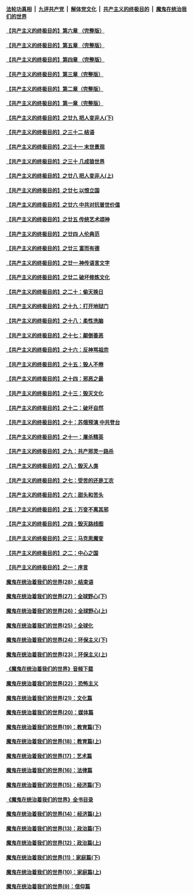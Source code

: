

####  [法轮功真相](../../../../basic/blob/master/README.md?t=06272002) &nbsp;|&nbsp; [九评共产党](../../../../9ping.md/blob/master/README.md?t=06272002) &nbsp;|&nbsp; [解体党文化](../../../../jtdwh.md/blob/master/README.md?t=06272002)  &nbsp;|&nbsp; [共产主义的终极目的](../../../../gczydzjmd.md/blob/master/README.md?t=06272002) &nbsp;|&nbsp; [魔鬼在统治我们的世界](../../../../mgztzwmdsj.md/blob/master/README.md?t=06272002) 

#### [【共产主义的终极目的】第六章 （完整版）](../pages/nsc422/n11428913.md?t=06272002) 

#### [【共产主义的终极目的】第五章 （完整版）](../pages/nsc422/n11428912.md?t=06272002) 

#### [【共产主义的终极目的】第四章 （完整版）](../pages/nsc422/n11428907.md?t=06272002) 

#### [【共产主义的终极目的】第三章（完整版）](../pages/nsc422/n11428848.md?t=06272002) 

#### [【共产主义的终极目的】第二章（完整版）](../pages/nsc422/n11428831.md?t=06272002) 

#### [【共产主义的终极目的】第一章（完整版）](../pages/nsc422/n11417651.md?t=06272002) 

#### [【共产主义的终极目的】之廿九 把人变非人(下)](../pages/nsc422/n11344140.md?t=06272002) 

#### [【共产主义的终极目的】之三十二 结语](../pages/nsc422/n11360535.md?t=06272002) 

#### [【共产主义的终极目的】之三十一 末世景观](../pages/nsc422/n11351129.md?t=06272002) 

#### [【共产主义的终极目的】之三十 几成狼世界](../pages/nsc422/n11348280.md?t=06272002) 

#### [【共产主义的终极目的】之廿八 把人变非人(上)](../pages/nsc422/n11340492.md?t=06272002) 

#### [【共产主义的终极目的】之廿七 以恨立国](../pages/nsc422/n11336944.md?t=06272002) 

#### [【共产主义的终极目的】之廿六 中共对抗普世价值](../pages/nsc422/n11324785.md?t=06272002) 

#### [【共产主义的终极目的】之廿五 传统艺术颂神](../pages/nsc422/n11296396.md?t=06272002) 

#### [【共产主义的终极目的】之廿四 人伦典范](../pages/nsc422/n11296397.md?t=06272002) 

#### [【共产主义的终极目的】之廿三 富而有德](../pages/nsc422/n11283598.md?t=06272002) 

#### [【共产主义的终极目的】之廿一 神传语言文字](../pages/nsc422/n11263265.md?t=06272002) 

#### [【共产主义的终极目的】之廿二 破坏修炼文化](../pages/nsc422/n11245728.md?t=06272002) 

#### [【共产主义的终极目的】之二十：偷天换日](../pages/nsc422/n11238846.md?t=06272002) 

#### [【共产主义的终极目的】之十九：打开地狱门](../pages/nsc422/n11206376.md?t=06272002) 

#### [【共产主义的终极目的】之十八：柔性洗脑](../pages/nsc422/n11199994.md?t=06272002) 

#### [【共产主义的终极目的】之十七：颠倒善恶](../pages/nsc422/n11179782.md?t=06272002) 

#### [【共产主义的终极目的】之十六：反神骂祖宗](../pages/nsc422/n11166798.md?t=06272002) 

#### [【共产主义的终极目的】之十五：毁人不倦](../pages/nsc422/n11166792.md?t=06272002) 

#### [【共产主义的终极目的】之十四：邪恶之最](../pages/nsc422/n11150249.md?t=06272002) 

#### [【共产主义的终极目的】之十三：毁灭文化](../pages/nsc422/n11135227.md?t=06272002) 

#### [【共产主义的终极目的】之十二：破坏自然](../pages/nsc422/n11135214.md?t=06272002) 

#### [【共产主义的终极目的】之十：苏俄预演 中共登台](../pages/nsc422/n11118424.md?t=06272002) 

#### [【共产主义的终极目的】之十一：屠杀精英](../pages/nsc422/n11118442.md?t=06272002) 

#### [【共产主义的终极目的】之九：共产邪灵一路杀](../pages/nsc422/n11114139.md?t=06272002) 

#### [【共产主义的终极目的】之八：毁灭人类](../pages/nsc422/n11108503.md?t=06272002) 

#### [【共产主义的终极目的】之七：受苦的还是工农](../pages/nsc422/n11101809.md?t=06272002) 

#### [【共产主义的终极目的】之六：甜头和苦头](../pages/nsc422/n11096971.md?t=06272002) 

#### [【共产主义的终极目的】之五：万变不离其邪](../pages/nsc422/n11091285.md?t=06272002) 

#### [【共产主义的终极目的】之四：毁灭路线图](../pages/nsc422/n11086284.md?t=06272002) 

#### [【共产主义的终极目的】之三：马克思魔变](../pages/nsc422/n11061941.md?t=06272002) 

#### [【共产主义的终极目的】之二：中心之国](../pages/nsc422/n11047728.md?t=06272002) 

#### [【共产主义的终极目的】之一：序言](../pages/nsc422/n11086077.md?t=06272002) 

#### [魔鬼在统治着我们的世界(28)：结束语](../pages/nsc422/n10936246.md?t=06272002) 

#### [魔鬼在统治着我们的世界(27)：全球野心(下)](../pages/nsc422/n10928319.md?t=06272002) 

#### [魔鬼在统治着我们的世界(26)：全球野心(上)](../pages/nsc422/n10900318.md?t=06272002) 

#### [魔鬼在统治着我们的世界(25)：全球化](../pages/nsc422/n10788205.md?t=06272002) 

#### [魔鬼在统治着我们的世界(24)：环保主义(下)](../pages/nsc422/n10695307.md?t=06272002) 

#### [魔鬼在统治着我们的世界(23)：环保主义(上)](../pages/nsc422/n10688613.md?t=06272002) 

#### [《魔鬼在统治着我们的世界》音频下载](../pages/nsc422/n10635553.md?t=06272002) 

#### [魔鬼在统治着我们的世界(22)：恐怖主义](../pages/nsc422/n10614727.md?t=06272002) 

#### [魔鬼在统治着我们的世界(21)：文化篇](../pages/nsc422/n10597706.md?t=06272002) 

#### [魔鬼在统治着我们的世界(20)：媒体篇](../pages/nsc422/n10586579.md?t=06272002) 

#### [魔鬼在统治着我们的世界(19)：教育篇(下)](../pages/nsc422/n10564808.md?t=06272002) 

#### [魔鬼在统治着我们的世界(18)：教育篇(上)](../pages/nsc422/n10526970.md?t=06272002) 

#### [魔鬼在统治着我们的世界(17)：艺术篇](../pages/nsc422/n10499093.md?t=06272002) 

#### [魔鬼在统治着我们的世界(16)：法律篇](../pages/nsc422/n10485969.md?t=06272002) 

#### [魔鬼在统治着我们的世界(15)：经济篇(下)](../pages/nsc422/n10469975.md?t=06272002) 

#### [《魔鬼在统治着我们的世界》全书目录](../pages/nsc422/n10464261.md?t=06272002) 

#### [魔鬼在统治着我们的世界(14)：经济篇(上)](../pages/nsc422/n10457370.md?t=06272002) 

#### [魔鬼在统治着我们的世界(13)：政治篇(下)](../pages/nsc422/n10448270.md?t=06272002) 

#### [魔鬼在统治着我们的世界(12)：政治篇(上)](../pages/nsc422/n10444576.md?t=06272002) 

#### [魔鬼在统治着我们的世界(11)：家庭篇(下)](../pages/nsc422/n10440961.md?t=06272002) 

#### [魔鬼在统治着我们的世界(10)：家庭篇(上)](../pages/nsc422/n10435448.md?t=06272002) 

#### [魔鬼在统治着我们的世界(9)：信仰篇](../pages/nsc422/n10432159.md?t=06272002) 

